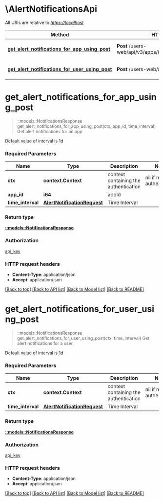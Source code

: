 # \AlertNotificationsApi

All URIs are relative to *<https://localhost>*

| Method                                                                                                                  | HTTP request                                                 | Description                        |
| ----------------------------------------------------------------------------------------------------------------------- | ------------------------------------------------------------ | ---------------------------------- |
| [**get_alert_notifications_for_app_using_post**](AlertNotificationsApi.md#get_alert_notifications_for_app_using_post)   | **Post** /users-web/api/v3/apps/{appId}/notifications/alerts | Get alert notifications for an app |
| [**get_alert_notifications_for_user_using_post**](AlertNotificationsApi.md#get_alert_notifications_for_user_using_post) | **Post** /users-web/api/v3/notifications/alerts              | Get alert notifications for a user |

# **get_alert_notifications_for_app_using_post**

> ::models::NotificationsResponse get_alert_notifications_for_app_using_post(ctx, app_id, time_interval)
Get alert notifications for an app

Default value of interval is 1d

### Required Parameters

| Name              | Type                                                        | Description                           | Notes                    |
| ----------------- | ----------------------------------------------------------- | ------------------------------------- | ------------------------ |
| **ctx**           | **context.Context**                                         | context containing the authentication | nil if no authentication |
| **app_id**        | **i64**                                                     | appId                                 |
| **time_interval** | [**AlertNotificationRequest**](AlertNotificationRequest.md) | Time Interval                         |

### Return type

[**::models::NotificationsResponse**](NotificationsResponse.md)

### Authorization

[api_key](../README.md#api_key)

### HTTP request headers

- **Content-Type**: application/json
- **Accept**: application/json

[[Back to top]](#) [[Back to API list]](../README.md#documentation-for-api-endpoints) [[Back to Model list]](../README.md#documentation-for-models) [[Back to README]](../README.md)

# **get_alert_notifications_for_user_using_post**

> ::models::NotificationsResponse get_alert_notifications_for_user_using_post(ctx, time_interval)
Get alert notifications for a user

Default value of interval is 1d

### Required Parameters

| Name              | Type                                                        | Description                           | Notes                    |
| ----------------- | ----------------------------------------------------------- | ------------------------------------- | ------------------------ |
| **ctx**           | **context.Context**                                         | context containing the authentication | nil if no authentication |
| **time_interval** | [**AlertNotificationRequest**](AlertNotificationRequest.md) | Time Interval                         |

### Return type

[**::models::NotificationsResponse**](NotificationsResponse.md)

### Authorization

[api_key](../README.md#api_key)

### HTTP request headers

- **Content-Type**: application/json
- **Accept**: application/json

[[Back to top]](#) [[Back to API list]](../README.md#documentation-for-api-endpoints) [[Back to Model list]](../README.md#documentation-for-models) [[Back to README]](../README.md)
